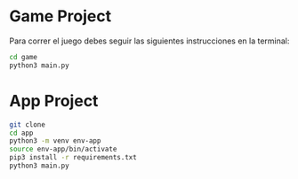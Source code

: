 # Game Project

Para correr el juego debes seguir las siguientes instrucciones en la terminal:

```sh
cd game
python3 main.py
```

# App Project

```sh
git clone
cd app
python3 -m venv env-app
source env-app/bin/activate
pip3 install -r requirements.txt
python3 main.py